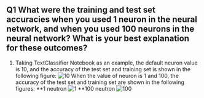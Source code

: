  ## Q1 What were the training and test set accuracies when you used 1 neuron in the neural network, and when you used 100 neurons in the neural network?  What is your best explanation for these outcomes?

1. Taking TextClassifier Notebook as an example, the default neuron value is 10, and the accuracy of the test set and training set is shown in the following figure:
![10](https://user-images.githubusercontent.com/81423727/166950667-3031f75e-b159-4209-8392-4e4067db9969.png)
When the value of neuron is 1 and 100, the accuracy of the test set and training set are shown in the following figures:
**1 neutron
![1](https://user-images.githubusercontent.com/81423727/166951133-8660ca6e-cc17-44cf-9272-f463fce1f919.png)
**100 neutron
![100](https://user-images.githubusercontent.com/81423727/166951215-c4db74cf-d2cf-46d7-8c05-a9b5b617353b.png)
